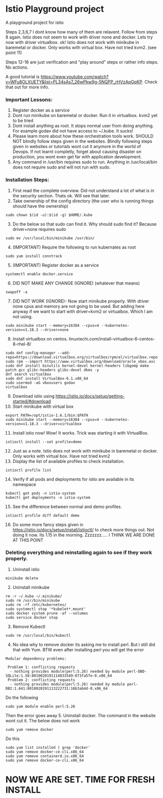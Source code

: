 # Istio Playground project 
A playground project for istio

Steps 2,3,6,7 I dont know how many of them are relavent. Follow from steps 8 again. Istio does not seem to work with driver none and docker. Lets try now with driver virtualbox. ok! Istio does not work with minikube in baremetal or docker. Only works with virtual box. Have not tried kvm2. (see point 11)

Steps 12-16 are just verification and "play around" steps or rather info steps. No actions.

A good tutorial is https://www.youtube.com/watch?v=WFu8OLXUETY&list=PL34sAs7_26wPkw9g-5NQPP_rHVzApGpKP. Check that out for more info.

### Important Lessons:
1. Register docker as a service
2. Dont run minikube on baremetal or docker. Run it in virtualbox. kvm2 yet to be tried
3. Dont install anything as root. It stops normal user from doing anything. For example godav did not have access to ~/.kube. It sucks!
4. Please learn more about how these orchestration tools work. SHOULD NOT blindly follow steps given in the websites. Blindly following steps given in websites or tutorials wont cut it anymore in the world of Devops. If not learnt completly, forget about causing disaster on production, you wont even get far with application development.
5. Any command in /usr/bin requires sudo to run. Anything in /usr/local/bin does not require sudo and will not run with sudo.

### Installation Steps:
1. First read the complete overview. Did not understand a lot of what is in the security section. Thats ok. Will see that later.
2. Take ownership of the config directory (the user who is running things should have the ownership)
```
sudo chown $(id -u):$(id -g) $HOME/.kube
```
3. Do the below so that sudo can find it. Why should sudo find it? Because driver=none requires sudo
```
sudo mv /usr/local/bin/minikube /usr/bin/
```
4. (IMPORTANT) Require the following to run kubernates as root
```
sudo yum install conntrack
```
5. (IMPORTANT) Register docker as a service 
```
systemctl enable docker.service
```
6. DID NOT MAKE ANY CHANGE (IGNORE) (whatever that means)
```
swapoff -a 
```
7. DID NOT WORK (IGNORE)- Now start minikube properly. With driver none cpus and memory are not going to be used. But adding here anyway if we want to start with driver=kvm2 or virtualbox. Which I am not using.
```
sudo minikube start --memory=16384 --cpus=4 --kubernetes-version=v1.18.3 --driver=none
```
8. Install virtualbox on centos. linuxtechi.com/install-virtualbox-6-centos-8-rhel-8/
```
sudo dnf config-manager --add-repo=https://download.virtualbox.org/virtualbox/rpm/el/virtualbox.repo
sudo rpm --import https://www.virtualbox.org/download/oracle_vbox.asc
sudo dnf install binutils kernel-devel kernel-headers libgomp make patch gcc glibc-headers glibc-devel dkms -y
dnf search virtualbox
sudo dnf install VirtualBox-6.1.x86_64
sudo usermod -aG vboxusers godav
virtualbox
```
9. Download istio using https://istio.io/docs/setup/getting-started/#download
10. Start minikube with virtual box
```
export PATH=/opt/istio-1.6.1/bin:$PATH
sudo minikube start --memory=16384 --cpus=4 --kubernetes-version=v1.18.3 --driver=virtualbox
```
11. Install istio now! Wow! It works. Trick was starting it with VirtualBox.
```
istioctl install --set profile=demo
```
12. Just as a note. Istio does not work with minikube in baremetal or docker. Only works with virtual box. Have not tried kvm2
13. Display the list of available profiles to check installation.
```
istioctl profile list
```
14. Verify if all pods and deployments for istio are available in its namespace
```
kubectl get pods -n istio-system
kubectl get deployments -n istio-system
```
15. See the difference between normal and demo profiles.
```
istioctl profile diff default demo
```
16. Do some more fancy steps given in https://istio.io/docs/setup/install/istioctl/ to check more things out. Not doing it now. Its 1.15 in the morning. Zzzzzzz..... I THINK WE ARE DONE AT THIS POINT

### Deleting everything and reinstalling again to see if they work properly.
1. Uninstall istio
```
minikube delete
```
2. Uninstall minikube
```
rm -r ~/.kube ~/.minikube/
sudo rm /usr/bin/minikube
sudo rm -rf /etc/kubernetes/
sudo systemctl stop '*kubelet*.mount'
sudo docker system prune -af --volumes
sudo service docker stop
```
3. Remove Kubectl
```
sudo rm /usr/local/bin/kubectl
```
4. No idea why to remove docker its asking me to install perl. But i still did that with Yum. BTW even after installing perl you will get the error
```
Modular dependency problems:

 Problem 1: conflicting requests
  - nothing provides module(perl:5.26) needed by module perl-DBD-SQLite:1.58:8010020191114033549:073fa5fe-0.x86_64
 Problem 2: conflicting requests
  - nothing provides module(perl:5.26) needed by module perl-DBI:1.641:8010020191113222731:16b3ab4d-0.x86_64
```
Do the following
```
sudo yum module enable perl:5.26
```
Then the error goes away
5. Uninstall docker. The command in the website wont cut it. The below does not work
```
sudo yum remove docker
```
Do this
```
sudo yum list installed | grep 'docker'
sudo yum remove docker-ce-cli.x86_64
sudo yum remove containerd.io.x86_64
sudo yum remove docker-ce-cli.x86_64
```

# NOW WE ARE SET. TIME FOR FRESH INSTALL
